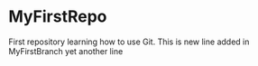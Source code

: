# MyFirstRepo
First repository learning how to use Git.
This is new line added in MyFirstBranch
yet another line

